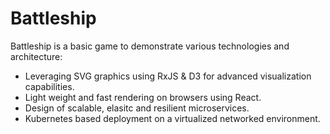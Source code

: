 # Battleship 

Battleship is a basic game to demonstrate various technologies and architecture:

* Leveraging SVG graphics using RxJS & D3 for advanced visualization capabilities.
* Light weight and fast rendering on browsers using React.
* Design of scalable, elasitc and resilient microservices.
* Kubernetes based deployment on a virtualized networked environment.